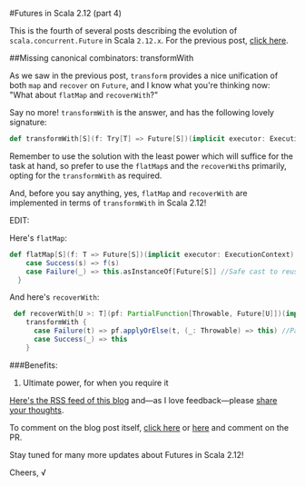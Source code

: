 #Futures in Scala 2.12 (part 4)

This is the fourth of several posts describing the evolution of `scala.concurrent.Future` in Scala `2.12.x`.
For the previous post, [click here](https://github.com/viktorklang/blog/blob/master/Futures-in-Scala-2.12-part-3.md).

##Missing canonical combinators: transformWith

As we saw in the previous post, `transform` provides a nice unification of both `map` and `recover` on `Future`, and I know what you're thinking now: "What about `flatMap` and `recoverWith`?"

Say no more! `transformWith` is the answer, and has the following lovely signature:

~~~scala
def transformWith[S](f: Try[T] => Future[S])(implicit executor: ExecutionContext): Future[S]
~~~

Remember to use the solution with the least power which will suffice for the task at hand, so prefer to use the `flatMap`s and the `recoverWith`s primarily, opting for the `transformWith` as required.

And, before you say anything, yes, `flatMap` and `recoverWith` are implemented in terms of `transformWith` in Scala 2.12!

EDIT:

Here's `flatMap`:

~~~scala
def flatMap[S](f: T => Future[S])(implicit executor: ExecutionContext): Future[S] = transformWith {
    case Success(s) => f(s)
    case Failure(_) => this.asInstanceOf[Future[S]] //Safe cast to reuse current, failed, Future
  }
~~~

And here's `recoverWith`:

~~~scala
 def recoverWith[U >: T](pf: PartialFunction[Throwable, Future[U]])(implicit executor: ExecutionContext): Future[U] =
    transformWith {
      case Failure(t) => pf.applyOrElse(t, (_: Throwable) => this) //Pass along current failure if no match
      case Success(_) => this
    }
~~~

###Benefits:

1. Ultimate power, for when you require it

[Here's the RSS feed of this blog](https://github.com/viktorklang/blog/commits/master.atom) and—as I love feedback—please [share your thoughts](https://github.com/viktorklang/blog/issues/3).

To comment on the blog post itself, [click here](https://github.com/viktorklang/blog/pull/4/files) or [here](https://github.com/viktorklang/blog/pull/6/files) and comment on the PR.

Stay tuned for many more updates about Futures in Scala 2.12!

Cheers,
√

